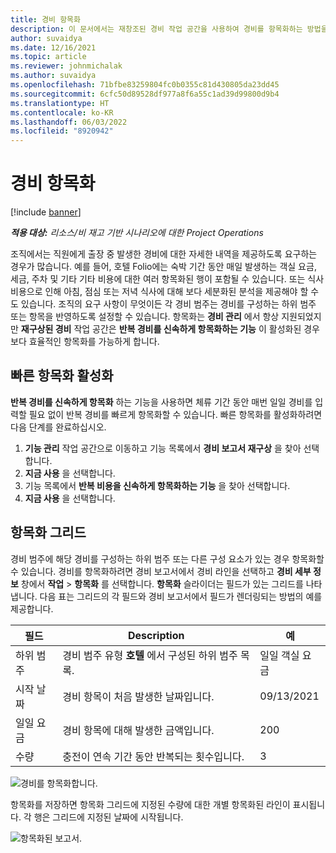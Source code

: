 ```yaml
---
title: 경비 항목화
description: 이 문서에서는 재창조된 경비 작업 공간을 사용하여 경비를 항목화하는 방법을 설명합니다.
author: suvaidya
ms.date: 12/16/2021
ms.topic: article
ms.reviewer: johnmichalak
ms.author: suvaidya
ms.openlocfilehash: 71bfbe83259804fc0b0355c81d430805da23dd45
ms.sourcegitcommit: 6cfc50d89528df977a8f6a55c1ad39d99800d9b4
ms.translationtype: HT
ms.contentlocale: ko-KR
ms.lasthandoff: 06/03/2022
ms.locfileid: "8920942"
---
```

# <a name="expense-itemization"></a>경비 항목화

[!include [banner](../includes/banner.md)]

_**적용 대상:** 리소스/비 재고 기반 시나리오에 대한 Project Operations_

조직에서는 직원에게 출장 중 발생한 경비에 대한 자세한 내역을 제공하도록 요구하는 경우가 많습니다. 예를 들어, 호텔 Folio에는 숙박 기간 동안 매일 발생하는 객실 요금, 세금, 주차 및 기타 기타 비용에 대한 여러 항목화된 행이 포함될 수 있습니다. 또는 식사 비용으로 인해 아침, 점심 또는 저녁 식사에 대해 보다 세분화된 분석을 제공해야 할 수도 있습니다. 조직의 요구 사항이 무엇이든 각 경비 범주는 경비를 구성하는 하위 범주 또는 항목을 반영하도록 설정할 수 있습니다. 항목화는 **경비 관리** 에서 항상 지원되었지만 **재구상된 경비** 작업 공간은 **반복 경비를 신속하게 항목화하는 기능** 이 활성화된 경우 보다 효율적인 항목화를 가능하게 합니다.  

## <a name="enable-quick-itemization"></a>빠른 항목화 활성화 

**반복 경비를 신속하게 항목화** 하는 기능을 사용하면 체류 기간 동안 매번 일일 경비를 입력할 필요 없이 반복 경비를 빠르게 항목화할 수 있습니다. 빠른 항목화를 활성화하려면 다음 단계를 완료하십시오.

1. **기능 관리** 작업 공간으로 이동하고 기능 목록에서 **경비 보고서 재구상** 을 찾아 선택합니다. 
2. **지금 사용** 을 선택합니다. 
3. 기능 목록에서 **반복 비용을 신속하게 항목화하는 기능** 을 찾아 선택합니다.
4. **지금 사용** 을 선택합니다. 

## <a name="itemization-grid"></a>항목화 그리드 

경비 범주에 해당 경비를 구성하는 하위 범주 또는 다른 구성 요소가 있는 경우 항목화할 수 있습니다. 경비를 항목화하려면 경비 보고서에서 경비 라인을 선택하고 **경비 세부 정보** 창에서 **작업** > **항목화** 를 선택합니다. **항목화** 슬라이더는 필드가 있는 그리드를 나타냅니다. 다음 표는 그리드의 각 필드와 경비 보고서에서 필드가 렌더링되는 방법의 예를 제공합니다. 

|     필드          |     Description                                                                                  |     예              |
|--------------------|--------------------------------------------------------------------------------------------------|--------------------------|
|     하위 범주    |     경비 범주 유형 **호텔** 에서 구성된 하위 범주 목록.             |     일일 객실 요금      |
|     시작 날짜     |     경비 항목이 처음 발생한 날짜입니다.                                           |     09/13/2021           |
|     일일 요금     |     경비 항목에 대해 발생한 금액입니다.                                                    |     200                  |
|     수량       |     충전이 연속 기간 동안 반복되는 횟수입니다.                       |     3                    |

![경비를 항목화합니다.](media/Itemization%20screen%201.png)

항목화를 저장하면 항목화 그리드에 지정된 수량에 대한 개별 항목화된 라인이 표시됩니다. 각 행은 그리드에 지정된 날짜에 시작됩니다.

![항목화된 보고서.](media/Itemization%20screen%202.png)

